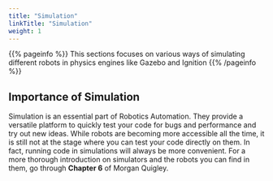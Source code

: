 ```yaml
---
title: "Simulation"
linkTitle: "Simulation"
weight: 1
---
```


{{% pageinfo %}}
This sections focuses on various ways of simulating different robots in physics engines like Gazebo and Ignition
{{% /pageinfo %}}


## Importance of Simulation

Simulation is an essential part of Robotics Automation. They provide a versatile
platform to quickly test your code for bugs and performance and try out new ideas.
While robots are becoming more accessible all the time, it is still not at the stage where
you can test your code directly on them. In fact, running code in simulations will always
be more convenient. For a more thorough introduction on simulators and the robots
you can find in them, go through **Chapter 6** of Morgan Quigley.


